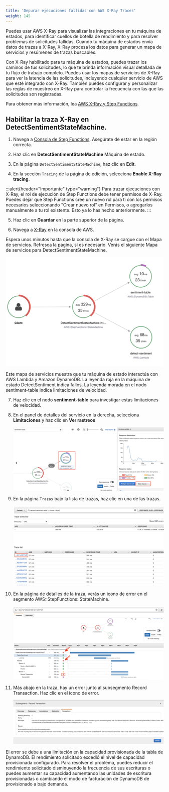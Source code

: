 ```yaml
---
title: 'Depurar ejecuciones fallidas con AWS X-Ray Traces'
weight: 145
---
```


Puedes usar AWS X-Ray para visualizar las integraciones en tu máquina de estados, para identificar cuellos de botella de rendimiento y para resolver problemas de solicitudes fallidas. Cuando tu máquina de estados envía datos de trazas a X-Ray, X-Ray procesa los datos para generar un mapa de servicios y resúmenes de trazas buscables.

Con X-Ray habilitado para tu máquina de estados, puedes trazar los caminos de tus solicitudes, lo que te brinda información visual detallada de tu flujo de trabajo completo. Puedes usar los mapas de servicios de X-Ray para ver la latencia de las solicitudes, incluyendo cualquier servicio de AWS que esté integrado con X-Ray. También puedes configurar y personalizar las reglas de muestreo en X-Ray para controlar la frecuencia con las que las solicitudes son registradas.

Para obtener más información, lea [AWS X-Ray y Step Functions](https://docs.aws.amazon.com/step-functions/latest/dg/concepts-xray-tracing.html).

## Habilitar la traza X-Ray en DetectSentimentStateMachine.

1. Navega a [Consola de Step Functions](https://console.aws.amazon.com/states/home). Asegúrate de estar en la región correcta.

2. Haz clic en **DetectSentimentStateMachine** Máquina de estado.

3. En la página `DetectSentimentStateMachine`, haz clic en **Edit**.

4. En la sección `Tracing` de la página de edición, selecciona **Enable X-Ray tracing**.

:::alert{header="Importante" type="warning"}
Para trazar ejecuciones con X-Ray, el rol de ejecución de Step Functions debe tener permisos de X-Ray. Puedes dejar que Step Functions cree un nuevo rol para ti con los permisos necesarios seleccionando "Crear nuevo rol" en Permisos, o agregarlos manualmente a tu rol existente. Esto ya lo has hecho anteriormente.
:::

5. Haz clic en **Guardar** en la parte superior de la página.

6. Navega a [X-Ray](https://console.aws.amazon.com/xray/home) en la consola de AWS.

Espera unos minutos hasta que la consola de X-Ray se cargue con el Mapa de servicios. Refresca la página, si es necesario. Verás el siguiente Mapa de servicios para DetectSentimentStateMachine.

   ![Service Map](/static/img/module-12/x-ray-service-map.png)

Este mapa de servicios muestra que tu máquina de estado interactúa con AWS Lambda y Amazon DynamoDB. La leyenda roja en la máquina de estado DetectSentiment indica fallos. La leyenda morada en el nodo sentiment-table indica limitaciones de velocidad.

7. Haz clic en el nodo **sentiment-table** para investigar estas limitaciones de velocidad.

8. En el panel de detalles del servicio en la derecha, selecciona **Limitaciones** y haz clic en **Ver rastreos**

   ![View Traces](/static/img/module-12/x-ray-view-traces.png)

9. En la página `Trazas` bajo la lista de trazas, haz clic en una de las trazas.

   ![View Traces](/static/img/module-12/x-ray-traces-list.png)

10. En la página de detalles de la traza, verás un icono de error en el segmento AWS::StepFunctions::StateMachine.

    ![View Traces](/static/img/module-12/x-ray-trace-error.png)

11. Más abajo en la traza, hay un error junto al subsegmento Record Transaction. Haz clic en el icono de error.

    ![View Traces](/static/img/module-12/x-ray-exception.png)

El error se debe a una limitación en la capacidad provisionada de la tabla de DynamoDB. El rendimiento solicitado excedió el nivel de capacidad provisionada configurado. Para resolver el problema, puedes reducir el rendimiento solicitado disminuyendo la frecuencia de sus escrituras o puedes aumentar su capacidad aumentando las unidades de escritura provisionadas o cambiando el modo de facturación de DynamoDB de provisionado a bajo demanda.
